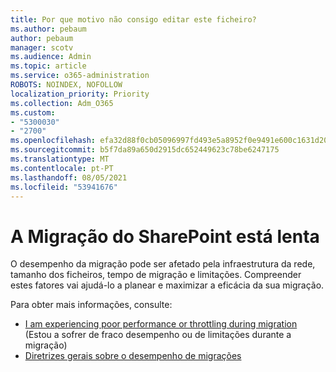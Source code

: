 ```yaml
---
title: Por que motivo não consigo editar este ficheiro?
ms.author: pebaum
author: pebaum
manager: scotv
ms.audience: Admin
ms.topic: article
ms.service: o365-administration
ROBOTS: NOINDEX, NOFOLLOW
localization_priority: Priority
ms.collection: Adm_O365
ms.custom:
- "5300030"
- "2700"
ms.openlocfilehash: efa32d88f0cb05096997fd493e5a8952f0e9491e600c1631d206c304f0f39f0e
ms.sourcegitcommit: b5f7da89a650d2915dc652449623c78be6247175
ms.translationtype: MT
ms.contentlocale: pt-PT
ms.lasthandoff: 08/05/2021
ms.locfileid: "53941676"
---
```

# <a name="sharepoint-migration-is-running-slowly"></a>A Migração do SharePoint está lenta

O desempenho da migração pode ser afetado pela infraestrutura da rede, tamanho dos ficheiros, tempo de migração e limitações. Compreender estes fatores vai ajudá-lo a planear e maximizar a eficácia da sua migração.

Para obter mais informações, consulte:

- [I am experiencing poor performance or throttling during migration](https://docs.microsoft.com/sharepointmigration/sharepoint-online-and-onedrive-migration-speed#faq-and-troubleshooting) (Estou a sofrer de fraco desempenho ou de limitações durante a migração)
- [Diretrizes gerais sobre o desempenho de migrações](https://docs.microsoft.com/sharepointmigration/sharepoint-online-and-onedrive-migration-speed)
